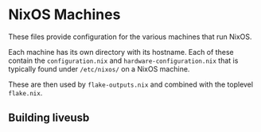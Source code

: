 # NixOS Machines

These files provide configuration for the various machines that run NixOS.

Each machine has its own directory with its hostname. Each of these contain the
`configuration.nix` and `hardware-configuration.nix` that is typically found
under `/etc/nixos/` on a NixOS machine.

These are then used by `flake-outputs.nix` and combined with the toplevel
`flake.nix`.

## Building liveusb
```bash

```
